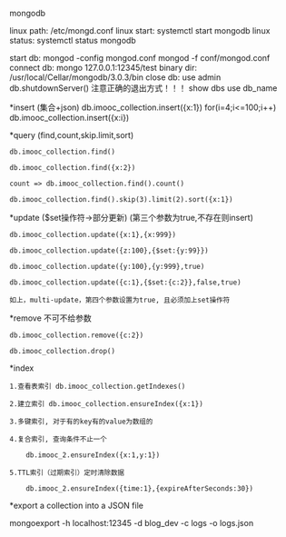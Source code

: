 mongodb

linux path: /etc/mongd.conf
linux start: systemctl start mongodb
linux status: systemctl status mongodb

start db: mongod -config mongod.conf
         mongod -f conf/mongod.conf
connect db: mongo 127.0.0.1:12345/test
binary dir: /usr/local/Cellar/mongodb/3.0.3/bin
close db: use admin
         db.shutdownServer()
注意正确的退出方式！！！
show dbs 
use db_name

*insert (集合+json)
	db.imooc_collection.insert({x:1})
	for(i=4;i<=100;i++) db.imooc_collection.insert({x:i})

*query (find,count,skip.limit,sort)

	db.imooc_collection.find()

	db.imooc_collection.find({x:2})

	count => db.imooc_collection.find().count()

	db.imooc_collection.find().skip(3).limit(2).sort({x:1})

*update ($set操作符->部分更新) (第三个参数为true,不存在则insert) 

	db.imooc_collection.update({x:1},{x:999})

	db.imooc_collection.update({z:100},{$set:{y:99}})

	db.imooc_collection.update({y:100},{y:999},true)

	db.imooc_collection.update({c:1},{$set:{c:2}},false,true)	

	如上，multi-update，第四个参数设置为true, 且必须加上set操作符

*remove 不可不给参数

	db.imooc_collection.remove({c:2})

	db.imooc_collection.drop()



*index

	1.查看表索引 db.imooc_collection.getIndexes()

	2.建立索引 db.imooc_collection.ensureIndex({x:1})

	3.多键索引, 对于有的key有的value为数组的

	4.复合索引, 查询条件不止一个

		db.imooc_2.ensureIndex({x:1,y:1})

	5.TTL索引（过期索引）定时清除数据

		db.imooc_2.ensureIndex({time:1},{expireAfterSeconds:30})



*export a collection into a JSON file

mongoexport -h localhost:12345 -d blog_dev -c logs -o logs.json
